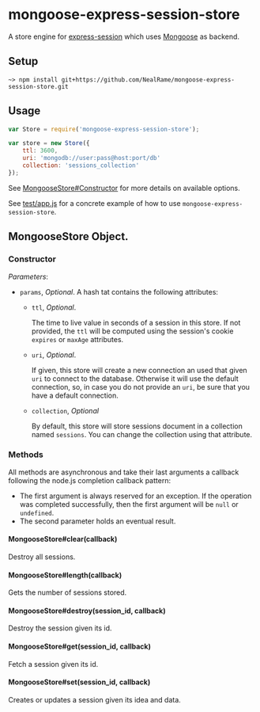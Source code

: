 # mongoose-express-session-store

A store engine for [express-session](https://www.npmjs.org/package/express-session)
which uses [Mongoose](https://www.npmjs.org/package/mongoose) as backend.


## Setup

```shell
~> npm install git+https://github.com/NealRame/mongoose-express-session-store.git
```


## Usage

```javascript
var Store = require('mongoose-express-session-store');

var store = new Store({
    ttl: 3600,
    uri: 'mongodb://user:pass@host:port/db'
    collection: 'sessions_collection'
});
```

See [MongooseStore#Constructor](#constructor) for more details on available
options.

See [test/app.js](https://github.com/NealRame/mongoose-express-session-store/blob/master/test/app.js)
for a concrete example of how to use `mongoose-express-session-store`.


## MongooseStore Object.


### Constructor

_Parameters_:

* `params`, _Optional_.
  A hash tat contains the following attributes:
  - `ttl`, _Optional_.

    The time to live value in seconds of a session in this store. If not
    provided, the `ttl` will be computed using the session's cookie `expires`
    or `maxAge` attributes.

  - `uri`, _Optional_.

    If given, this store will create a new connection an used that given
    `uri` to connect to the database. Otherwise it will use the default
    connection, so, in case you do not provide an `uri`, be sure that you
    have a default connection.

  - `collection`, _Optional_

    By default, this store will store sessions document in a collection
    named `sessions`. You can change the collection using that attribute.


### Methods

All methods are asynchronous and take their last arguments a callback following
the node.js completion callback pattern:
- The first argument is always reserved for an exception.
  If the operation was completed successfully, then the first argument will be
  `null` or `undefined`.
- The second parameter holds an eventual result.


#### MongooseStore#clear(callback)
Destroy all sessions.


#### MongooseStore#length(callback)
Gets the number of sessions stored.


#### MongooseStore#destroy(session_id, callback)
Destroy the session given its id.


#### MongooseStore#get(session_id, callback)
Fetch a session given its id.

#### MongooseStore#set(session_id, callback)
Creates or updates a session given its idea and data.
